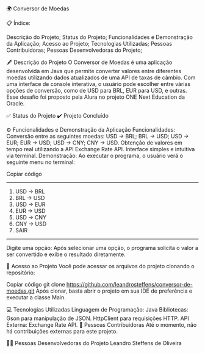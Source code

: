 🌍 Conversor de Moedas


📋 Índice:

Descrição do Projeto;
Status do Projeto;
Funcionalidades e Demonstração da Aplicação;
Acesso ao Projeto;
Tecnologias Utilizadas;
Pessoas Contribuidoras;
Pessoas Desenvolvedoras do Projeto;

🖋️ Descrição do Projeto
O Conversor de Moedas é uma aplicação desenvolvida em Java que permite converter valores entre diferentes moedas utilizando dados atualizados de uma API de taxas de câmbio. Com uma interface de console interativa, o usuário pode escolher entre várias opções de conversão, como de USD para BRL, EUR para USD, e outras. Esse desafio foi proposto pela Alura no projeto ONE Next Education da Oracle.

✅ Status do Projeto
✔️ Projeto Concluído

⚙️ Funcionalidades e Demonstração da Aplicação
Funcionalidades:
Conversão entre as seguintes moedas:
USD -> BRL;
BRL -> USD;
USD -> EUR;
EUR -> USD;
USD -> CNY;
CNY -> USD.
Obtenção de valores em tempo real utilizando a API Exchange Rate API.
Interface simples e intuitiva via terminal.
Demonstração:
Ao executar o programa, o usuário verá o seguinte menu no terminal:

Copiar código
*******************
1) USD -> BRL
2) BRL -> USD
3) USD -> EUR
4) EUR -> USD
5) USD -> CNY
6) CNY -> USD
7) SAIR
*******************
Digite uma opção:
Após selecionar uma opção, o programa solicita o valor a ser convertido e exibe o resultado diretamente.

🔗 Acesso ao Projeto
Você pode acessar os arquivos do projeto clonando o repositório:

Copiar código
git clone https://github.com/leandrosteffens/conversor-de-moedas.git
Após clonar, basta abrir o projeto em sua IDE de preferência e executar a classe Main.

💻 Tecnologias Utilizadas
Linguagem de Programação: Java
Bibliotecas:
Gson para manipulação de JSON.
HttpClient para requisições HTTP.
API Externa: Exchange Rate API.
👥 Pessoas Contribuidoras
Até o momento, não há contribuições externas para este projeto.

👨‍💻 Pessoas Desenvolvedoras do Projeto
Leandro Steffens de Oliveira
